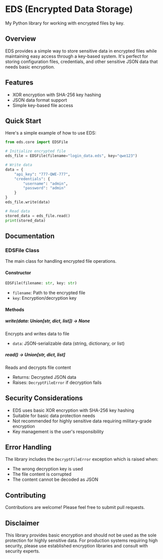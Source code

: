 # EDS (Encrypted Data Storage)

My Python library for working with encrypted files by key.

## Overview

EDS provides a simple way to store sensitive data in encrypted files while maintaining easy access through a key-based system. It's perfect for storing configuration files, credentials, and other sensitive JSON data that needs basic encryption.

## Features

- XOR encryption with SHA-256 key hashing
- JSON data format support
- Simple key-based file access

## Quick Start

Here's a simple example of how to use EDS:

```python
from eds.core import EDSFile

# Initialize encrypted file
eds_file = EDSFile(filename="login_data.eds", key="qwe123")

# Write data
data = {
    "api_key": "777-QWE-777",
    "credentials": {
        "username": "admin",
        "password": "admin"
    }
}
eds_file.write(data)

# Read data
stored_data = eds_file.read()
print(stored_data)
```

## Documentation

### EDSFile Class

The main class for handling encrypted file operations.

#### Constructor

```python
EDSFile(filename: str, key: str)
```

- `filename`: Path to the encrypted file
- `key`: Encryption/decryption key


#### Methods

##### write(data: Union[str, dict, list]) -> None

Encrypts and writes data to file

- `data`: JSON-serializable data (string, dictionary, or list)


##### read() -> Union[str, dict, list]

Reads and decrypts file content

- Returns: Decrypted JSON data
- Raises: `DecryptFileError` if decryption fails


## Security Considerations

- EDS uses basic XOR encryption with SHA-256 key hashing
- Suitable for basic data protection needs
- Not recommended for highly sensitive data requiring military-grade encryption
- Key management is the user's responsibility


## Error Handling

The library includes the `DecryptFileError` exception which is raised when:

- The wrong decryption key is used
- The file content is corrupted
- The content cannot be decoded as JSON

## Contributing

Contributions are welcome! Please feel free to submit pull requests.

## Disclaimer

This library provides basic encryption and should not be used as the sole protection for highly sensitive data. For production systems requiring high security, please use established encryption libraries and consult with security experts.